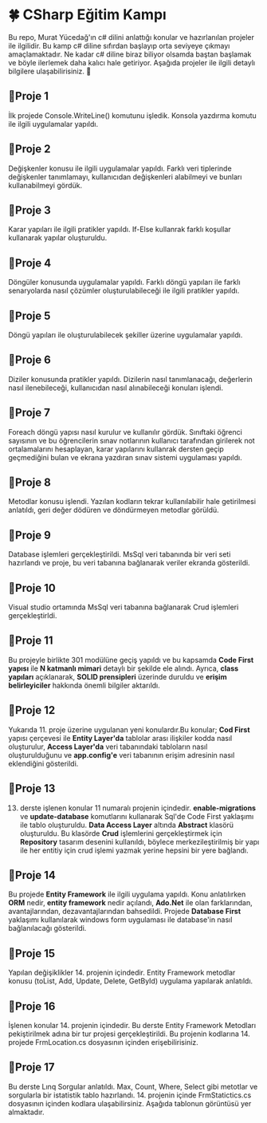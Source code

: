 # 🍀 CSharp Eğitim Kampı

Bu repo, Murat Yücedağ'ın c# dilini anlattığı konular ve hazırlanılan projeler ile ilgilidir. Bu kamp c# diline sıfırdan başlayıp orta seviyeye çıkmayı amaçlamaktadır. Ne kadar c# diline biraz biliyor olsamda baştan başlamak ve böyle ilerlemek daha kalıcı hale getiriyor. Aşağıda projeler ile ilgili detaylı bilgilere ulaşabilirisiniz. 🩵

## 📍Proje 1
İlk projede Console.WriteLine() komutunu işledik. Konsola yazdırma komutu ile ilgili uygulamalar yapıldı.

## 📍Proje 2
Değişkenler konusu ile ilgili uygulamalar yapıldı. Farklı veri tiplerinde değişkenler tanımlamayı, kullanıcıdan değişkenleri alabilmeyi ve bunları kullanabilmeyi gördük.

## 📍Proje 3
Karar yapıları ile ilgili pratikler yapıldı. If-Else kullanrak farklı koşullar kullanarak yapılar oluşturuldu.

## 📍Proje 4
Döngüler konusunda uygulamalar yapıldı. Farklı döngü yapıları ile farklı senaryolarda nasıl çözümler oluşturulabileceği ile ilgili pratikler yapıldı.

## 📍Proje 5
Döngü yapıları ile oluşturulabilecek şekiller üzerine uygulamalar yapıldı.

## 📍Proje 6
Diziler konusunda pratikler yapıldı. Dizilerin nasıl tanımlanacağı, değerlerin nasıl ilenebileceği, kullanıcıdan nasıl alınabileceği konuları işlendi.

## 📍Proje 7
Foreach döngü yapısı nasıl kurulur ve kullanılır gördük. Sınıftaki öğrenci sayısının ve bu öğrencilerin sınav notlarının kullanıcı tarafından girilerek not ortalamalarını hesaplayan, karar yapılarını kullanrak dersten geçip geçmediğini bulan ve ekrana yazdıran sınav sistemi uygulaması yapıldı.

## 📍Proje 8
Metodlar konusu işlendi. Yazılan kodların tekrar kullanılabilir hale getirilmesi anlatıldı, geri değer dödüren ve döndürmeyen metodlar görüldü.

## 📍Proje 9
Database işlemleri gerçekleştirildi. MsSql veri tabanında bir veri seti hazırlandı ve proje, bu veri tabanına bağlanarak veriler ekranda gösterildi.

## 📍Proje 10
Visual studio ortamında MsSql veri tabanına bağlanarak Crud işlemleri gerçekleştirldi.

## 📍Proje 11
Bu projeyle birlikte 301 modülüne geçiş yapıldı ve bu kapsamda **Code First yapısı** ile **N katmanlı mimari** detaylı bir şekilde ele alındı. Ayrıca, **class yapıları** açıklanarak, **SOLID prensipleri** üzerinde duruldu ve **erişim belirleyiciler** hakkında önemli bilgiler aktarıldı.

## 📍Proje 12 
Yukarıda 11. proje üzerine uygulanan yeni konulardır.Bu konular; **Cod First** yapısı çerçevesi ile **Entity Layer'da** tablolar arası ilişkiler kodda  nasıl oluşturulur, **Access Layer'da** veri tabanındaki tabloların nasıl oluşturulduğunu ve **app.config'e** veri tabanının erişim adresinin nasıl eklendiğini gösterildi.

## 📍Proje 13
13. derste işlenen konular 11 numaralı projenin içindedir. **enable-migrations** ve **update-database** komutlarını kullanarak Sql'de Code First yaklaşımı ile tablo oluşturuldu. **Data Access Layer** altında **Abstract** klasörü oluşturuldu. Bu klasörde **Crud** işlemlerini gerçekleştirmek için **Repository** tasarım desenini kullanıldı, böylece merkezileştirilmiş bir yapı ile her entitiy için crud işlemi yazmak yerine hepsini bir yere bağlandı.

## 📍Proje 14
Bu projede **Entity Framework** ile ilgili uygulama yapıldı. Konu anlatılırken **ORM** nedir, **entity framework** nedir açılandı, **Ado.Net** ile olan farklarından, avantajlarından, dezavantajlarından bahsedildi. Projede **Database First** yaklaşımı kullanılarak windows form uygulaması ile database'in nasıl bağlanılacağı gösterildi.   

## 📍Proje 15 
Yapılan değişiklikler 14. projenin içindedir. Entity Framework metodlar konusu (toList, Add, Update, Delete, GetById) uygulama yapılarak anlatıldı. 

## 📍Proje 16
İşlenen konular 14. projenin içindedir. Bu derste Entity Framework Metodları pekiştirilmek adına bir tur projesi gerçekleştirildi. Bu projenin kodlarına 14. projede FrmLocation.cs dosyasının içinden erişebilirisiniz.

## 📍Proje 17
Bu derste Lınq Sorgular anlatıldı. Max, Count, Where, Select gibi metotlar ve sorgularla bir istatistik tablo hazırlandı. 14. projenin içinde FrmStatictics.cs dosyasının içinden kodlara ulaşabilirsiniz. Aşağıda tablonun görüntüsü yer almaktadır.  


